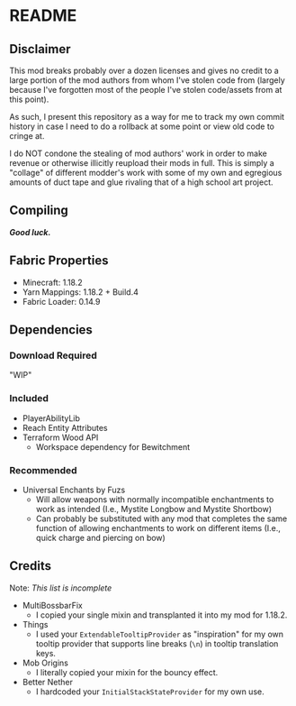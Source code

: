 # README

## Disclaimer

This mod breaks probably over a dozen licenses and gives no credit to a large portion of the mod authors from whom I've stolen code from (largely because I've forgotten most of the people I've stolen code/assets from at this point).

As such, I present this repository as a way for me to track my own commit history in case I need to do a rollback at some point or view old code to cringe at.

I do NOT condone the stealing of mod authors' work in order to make revenue or otherwise illicitly reupload their mods in full.
This is simply a "collage" of different modder's work with some of my own and egregious amounts of duct tape and glue rivaling that of a high school art project.

## Compiling

***Good luck.***

## Fabric Properties

- Minecraft: 1.18.2
- Yarn Mappings: 1.18.2 + Build.4
- Fabric Loader: 0.14.9

## Dependencies

### Download Required

"WIP"

### Included

- PlayerAbilityLib
- Reach Entity Attributes
- Terraform Wood API
  - Workspace dependency for Bewitchment

### Recommended

- Universal Enchants by Fuzs
  - Will allow weapons with normally incompatible enchantments to work as intended (I.e., Mystite Longbow and Mystite Shortbow)
  - Can probably be substituted with any mod that completes the same function of allowing enchantments to work on different items (I.e., quick charge and piercing on bow)

## Credits

Note: *This list is incomplete*

- MultiBossbarFix
  - I copied your single mixin and transplanted it into my mod for 1.18.2.
- Things
  - I used your `ExtendableTooltipProvider` as "inspiration" for my own tooltip provider that supports line breaks (`\n`) in tooltip translation keys.
- Mob Origins
  - I literally copied your mixin for the bouncy effect.
- Better Nether
  - I hardcoded your `InitialStackStateProvider` for my own use.
